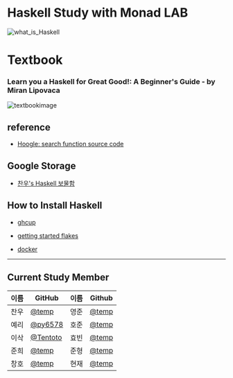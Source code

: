 # Haskell Study with Monad LAB

![what_is_Haskell](https://github.com/monad-lab/study/assets/52768707/532f65fa-d8cd-46ee-9abf-7fb9865c8078)

# Textbook
### Learn you a Haskell for Great Good!: A Beginner's Guide - by Miran Lipovaca
![textbookimage](https://github.com/monad-lab/study/assets/52768707/92dcf5dd-251d-48a3-a6bc-0f4ab04f2dca)
  
  
## reference
- [Hoogle: search function source code](https://hoogle.haskell.org)
  
## Google Storage
- [찬우's Haskell 보물함](https://drive.google.com/drive/folders/1Uc1N9MTdGNQiQCZwKZ-2UwRjhC4ZXWWu?usp=drive_link)
  
## How to Install Haskell
- [ghcup](https://www.haskell.org/ghcup/)

- [getting started flakes](https://input-output-hk.github.io/haskell.nix/tutorials/getting-started-flakes.html)

- [docker](https://hub.docker.com/_/haskell/)

---
  
## Current Study Member

|이름|GitHub|이름|Github|
|---|---|---|---|
|찬우|[@temp](temp)|영준|[@temp](temp)|
|예리|[@py6578](https://github.com/seongahpark)|호준|[@temp](temp)|
|이삭|[@Tentoto](https://github.com/Tentoto)|효빈|[@temp](temp)|
|준희|[@temp](temp)|준형|[@temp](temp)|
|창호|[@temp](temp)|현재|[@temp](temp)|
